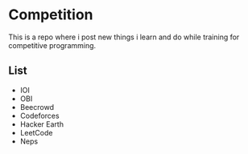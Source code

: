 # Competition


This is a repo where i post new things i learn and do while training for competitive programming.


## List

 - IOI
 - OBI
 - Beecrowd
 - Codeforces
 - Hacker Earth
 - LeetCode
 - Neps
